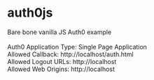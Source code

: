 # auth0js
Bare bone vanilla JS Auth0 example
\
\
Auth0 Application Type: Single Page Application \
Allowed Callback: http://localhost/auth.html \
Allowed Logout URLs: http://localhost \
Allowed Web Origins: http://localhost 


